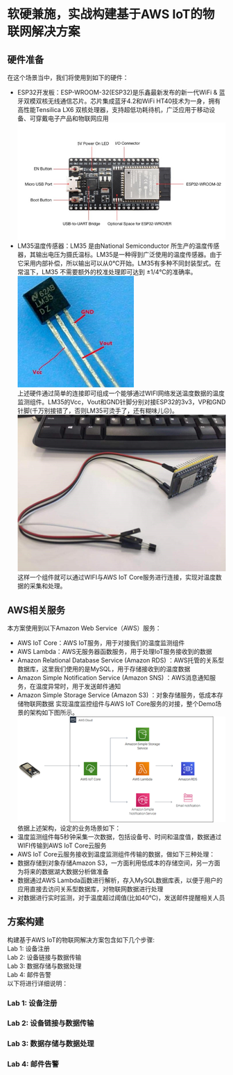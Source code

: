 # 软硬兼施，实战构建基于AWS IoT的物联网解决方案
## 硬件准备
在这个场景当中，我们将使用到如下的硬件：<br>
*	ESP32开发板：ESP-WROOM-32(ESP32)是乐鑫最新发布的新一代WiFi & 蓝牙双模双核无线通信芯片。芯片集成蓝牙4.2和WiFi HT40技术为一身，拥有高性能Tensilica LX6 双核处理器，支持超低功耗待机，广泛应用于移动设备、可穿戴电子产品和物联网应用<br>
![](./pics/esp32.jpg) <br>
*	LM35温度传感器：LM35 是由National Semiconductor 所生产的温度传感器，其输出电压为摄氏温标。LM35是一种得到广泛使用的温度传感器。由于它采用内部补偿，所以输出可以从0℃开始。LM35有多种不同封装型式。在常温下，LM35 不需要额外的校准处理即可达到 ±1/4℃的准确率。<br>
![](./pics/lm35.jpg) <br>
上述硬件通过简单的连接即可组成一个能够通过WIFI网络发送温度数据的温度监测组件。LM35的Vcc，Vout和GND针脚分别对接ESP32的3v3，VP和GND针脚(千万别接错了，否则LM35可烫手了，还有糊味儿☹)。<br>
![](./pics/composite.jpg) <br>
这样一个组件就可以通过WIFI与AWS IoT Core服务进行连接，实现对温度数据的采集和处理。<br>
## AWS相关服务
本方案使用到以下Amazon Web Service（AWS）服务：<br>
* AWS IoT Core：AWS IoT服务，用于对接我们的温度监测组件
*	AWS Lambda：AWS无服务器函数服务，用于处理IoT服务接收到的数据
*	Amazon Relational Database Service (Amazon RDS) ：AWS托管的关系型数据库，这里我们使用的是MySQL，用于存储接收到的温度数据
*	Amazon Simple Notification Service (Amazon SNS) ：AWS消息通知服务，在温度异常时，用于发送邮件通知
*	Amazon Simple Storage Service (Amazon S3) ：对象存储服务，低成本存储物联网数据
实现温度监控组件与AWS IoT Core服务的对接，整个Demo场景的架构如下图所示。<br>
![](./pics/DemoArchitecture.png) <br>
依据上述架构，设定的业务场景如下：<br>
* 温度监测组件每5秒钟采集一次数据，包括设备号、时间和温度值，数据通过WIFI传输到AWS IoT Core云服务
* AWS IoT Core云服务接收到温度监测组件传输的数据，做如下三种处理：
* 数据存储到对象存储Amazon S3，一方面利用低成本的存储空间，另一方面为将来的数据湖大数据分析做准备
* 数据通过AWS Lambda函数进行解析，存入MySQL数据库表，以便于用户的应用直接去访问关系型数据库，对物联网数据进行处理
* 对数据进行实时监测，对于温度超过阈值(比如40℃)，发送邮件提醒相关人员
## 方案构建
构建基于AWS IoT的物联网解决方案包含如下几个步骤:<br>
Lab 1: 设备注册<br>
Lab 2: 设备链接与数据传输<br>
Lab 3: 数据存储与数据处理<br>
Lab 4: 邮件告警<br>
以下将进行详细说明：<br>
### Lab 1: 设备注册

### Lab 2: 设备链接与数据传输
### Lab 3: 数据存储与数据处理
### Lab 4: 邮件告警
